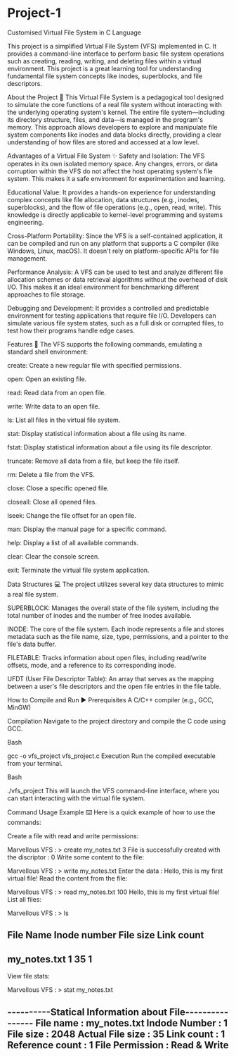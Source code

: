 # Project-1
Customised Virtual File System in C Language 

This project is a simplified Virtual File System (VFS) implemented in C. It provides a command-line interface to perform basic file system operations such as creating, reading, writing, and deleting files within a virtual environment. This project is a great learning tool for understanding fundamental file system concepts like inodes, superblocks, and file descriptors.


About the Project 🤔
This Virtual File System is a pedagogical tool designed to simulate the core functions of a real file system without interacting with the underlying operating system's kernel. The entire file system—including its directory structure, files, and data—is managed in the program's memory. This approach allows developers to explore and manipulate file system components like inodes and data blocks directly, providing a clear understanding of how files are stored and accessed at a low level.

Advantages of a Virtual File System ✨
Safety and Isolation: The VFS operates in its own isolated memory space. Any changes, errors, or data corruption within the VFS do not affect the host operating system's file system. This makes it a safe environment for experimentation and learning.

Educational Value: It provides a hands-on experience for understanding complex concepts like file allocation, data structures (e.g., inodes, superblocks), and the flow of file operations (e.g., open, read, write). This knowledge is directly applicable to kernel-level programming and systems engineering.

Cross-Platform Portability: Since the VFS is a self-contained application, it can be compiled and run on any platform that supports a C compiler (like Windows, Linux, macOS). It doesn't rely on platform-specific APIs for file management.

Performance Analysis: A VFS can be used to test and analyze different file allocation schemes or data retrieval algorithms without the overhead of disk I/O. This makes it an ideal environment for benchmarking different approaches to file storage.

Debugging and Development: It provides a controlled and predictable environment for testing applications that require file I/O. Developers can simulate various file system states, such as a full disk or corrupted files, to test how their programs handle edge cases.

Features 🚀
The VFS supports the following commands, emulating a standard shell environment:

create: Create a new regular file with specified permissions.

open: Open an existing file.

read: Read data from an open file.

write: Write data to an open file.

ls: List all files in the virtual file system.


stat: Display statistical information about a file using its name.

fstat: Display statistical information about a file using its file descriptor.

truncate: Remove all data from a file, but keep the file itself.

rm: Delete a file from the VFS.

close: Close a specific opened file.

closeall: Close all opened files.

lseek: Change the file offset for an open file.

man: Display the manual page for a specific command.

help: Display a list of all available commands.

clear: Clear the console screen.

exit: Terminate the virtual file system application.

Data Structures 💻
The project utilizes several key data structures to mimic a real file system.

SUPERBLOCK: Manages the overall state of the file system, including the total number of inodes and the number of free inodes available.

INODE: The core of the file system. Each inode represents a file and stores metadata such as the file name, size, type, permissions, and a pointer to the file's data buffer.

FILETABLE: Tracks information about open files, including read/write offsets, mode, and a reference to its corresponding inode.

UFDT (User File Descriptor Table): An array that serves as the mapping between a user's file descriptors and the open file entries in the file table.

How to Compile and Run ▶️
Prerequisites
A C/C++ compiler (e.g., GCC, MinGW)

Compilation
Navigate to the project directory and compile the C code using GCC.

Bash

gcc -o vfs_project vfs_project.c
Execution
Run the compiled executable from your terminal.

Bash

./vfs_project
This will launch the VFS command-line interface, where you can start interacting with the virtual file system.

Command Usage Example ⌨️
Here is a quick example of how to use the commands:

Create a file with read and write permissions:

Marvellous VFS : > create my_notes.txt 3
File is successfully created with the discriptor : 0
Write some content to the file:

Marvellous VFS : > write my_notes.txt
Enter the data :
Hello, this is my first virtual file!
Read the content from the file:

Marvellous VFS : > read my_notes.txt 100
Hello, this is my first virtual file!
List all files:

Marvellous VFS : > ls

File Name       Inode number    File size       Link count
---------------------------------------------------
my_notes.txt    1               35              1
-----------------------------------------------------
View file stats:

Marvellous VFS : > stat my_notes.txt

----------Statical Information about File----------------
File name : my_notes.txt
Indode Number : 1
File size : 2048
Actual File size : 35
Link count : 1
Reference count : 1
File Permission : Read & Write
-----------------------------------------------------------------
